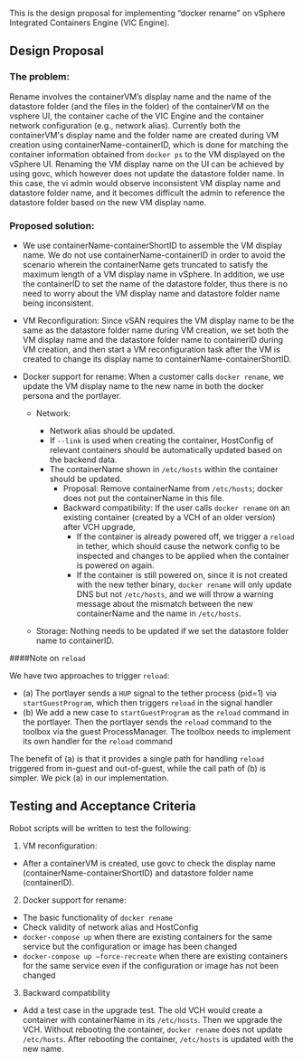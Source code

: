 This is the design proposal for implementing “docker rename” on vSphere Integrated Containers Engine (VIC Engine).

## Design Proposal

### The problem:

Rename involves the containerVM’s display name and the name of the datastore folder (and the files in the folder) of the containerVM on the vsphere UI, the container cache of the VIC Engine and the container network configuration (e.g., network alias). Currently both the containerVM's display name and the folder name are created during VM creation using containerName-containerID, which is done for matching the container information obtained from `docker ps` to the VM displayed on the vSphere UI. Renaming the VM display name on the UI can be achieved by using govc, which however does not update the datastore folder name. In this case, the vi admin would observe inconsistent VM display name and datastore folder name, and it becomes difficult the admin to reference the datastore folder based on the new VM display name.

### Proposed solution:

- We use containerName-containerShortID to assemble the VM display name. We do not use containerName-containerID in order to avoid the scenario wherein the containerName gets truncated to satisfy the maximum length of a VM display name in vSphere. In addition, we use the containerID to set the name of the datastore folder, thus there is no need to worry about the VM display name and datastore folder name being inconsistent. 

- VM Reconfiguration: Since vSAN requires the VM display name to be the same as the datastore folder name during VM creation, we set both the VM display name and the datastore folder name to containerID during VM creation, and then start a VM reconfiguration task after the VM is created to change its display name to containerName-containerShortID. 

- Docker support for rename: When a customer calls `docker rename`, we update the VM display name to the new name in both the docker persona and the portlayer. 

  - Network: 

    - Network alias should be updated.
    - If `--link` is used when creating the container, HostConfig of relevant containers should be automatically updated based on the backend data.
    - The containerName shown in `/etc/hosts` within the container should be updated. 
      - Proposal: Remove containerName from `/etc/hosts`; docker does not put the containerName in this file. 
      - Backward compatibility: If the user calls `docker rename` on an existing container (created by a VCH of an older version) after VCH upgrade, 
        - If the container is already powered off, we trigger a `reload` in tether, which should cause the network config to be inspected and changes to be applied when the container is powered on again.
        - If the container is still powered on, since it is not created with the new tether binary, `docker rename` will only update DNS but not `/etc/hosts`, and we will throw a warning message about the mismatch between the new containerName and the name in `/etc/hosts`. 
          
  - Storage: Nothing needs to be updated if we set the datastore folder name to containerID.

####Note on `reload`

We have two approaches to trigger `reload`:
- (a) The portlayer sends a `HUP` signal to the tether process (pid=1) via `startGuestProgram`, which then triggers `reload` in the signal handler
- (b) We add a new case to `startGuestProgram` as the `reload` command in the portlayer. Then the portlayer sends the `reload` command to the toolbox via the guest ProcessManager. The toolbox needs to implement its own handler for the `reload` command

The benefit of (a) is that it provides a single path for handling `reload` triggered from in-guest and out-of-guest, while the call path of (b) is simpler. We pick (a) in our implementation.

  
## Testing and Acceptance Criteria

Robot scripts will be written to test the following:

1. VM reconfiguration:
  - After a containerVM is created, use govc to check the display name (containerName-containerShortID) and datastore folder name (containerID).

2. Docker support for rename:
  - The basic functionality of `docker rename`
  - Check validity of network alias and HostConfig 
  - `docker-compose up` when there are existing containers for the same service but the configuration or image has been changed
  - `docker-compose up –force-recreate` when there are existing containers for the same service even if the configuration or image has not been changed
  
3. Backward compatibility
  - Add a test case in the upgrade test. The old VCH would create a container with containerName in its `/etc/hosts`. Then we upgrade the VCH. Without rebooting the container, `docker rename` does not update `/etc/hosts`. After rebooting the container,  `/etc/hosts` is updated with the new name.
